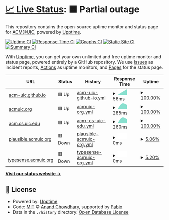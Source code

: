 # [📈 Live Status](https://acm-uic.github.io/upptime): <!--live status--> **🟧 Partial outage**

This repository contains the open-source uptime monitor and status page for [ACM@UIC](acm.cs.uic.edu), powered by [Upptime](https://github.com/upptime/upptime).

[![Uptime CI](https://github.com/acm-uic/upptime/workflows/Uptime%20CI/badge.svg)](https://github.com/acm-uic/upptime/actions?query=workflow%3A%22Uptime+CI%22)
[![Response Time CI](https://github.com/acm-uic/upptime/workflows/Response%20Time%20CI/badge.svg)](https://github.com/acm-uic/upptime/actions?query=workflow%3A%22Response+Time+CI%22)
[![Graphs CI](https://github.com/acm-uic/upptime/workflows/Graphs%20CI/badge.svg)](https://github.com/acm-uic/upptime/actions?query=workflow%3A%22Graphs+CI%22)
[![Static Site CI](https://github.com/acm-uic/upptime/workflows/Static%20Site%20CI/badge.svg)](https://github.com/acm-uic/upptime/actions?query=workflow%3A%22Static+Site+CI%22)
[![Summary CI](https://github.com/acm-uic/upptime/workflows/Summary%20CI/badge.svg)](https://github.com/acm-uic/upptime/actions?query=workflow%3A%22Summary+CI%22)

With [Upptime](https://upptime.js.org), you can get your own unlimited and free uptime monitor and status page, powered entirely by a GitHub repository. We use [Issues](https://github.com/acm-uic/upptime/issues) as incident reports, [Actions](https://github.com/acm-uic/upptime/actions) as uptime monitors, and [Pages](https://acm-uic.github.io/upptime) for the status page.

<!--start: status pages-->
<!-- This summary is generated by Upptime (https://github.com/upptime/upptime) -->
<!-- Do not edit this manually, your changes will be overwritten -->
<!-- prettier-ignore -->
| URL | Status | History | Response Time | Uptime |
| --- | ------ | ------- | ------------- | ------ |
| <img alt="" src="https://icons.duckduckgo.com/ip3/acm-uic.github.io.ico" height="13"> [acm-uic.github.io](https://acm-uic.github.io) | 🟩 Up | [acm-uic-github-io.yml](https://github.com/acm-uic/upptime/commits/HEAD/history/acm-uic-github-io.yml) | <details><summary><img alt="Response time graph" src="./graphs/acm-uic-github-io/response-time-week.png" height="20"> 56ms</summary><br><a href="https://acm-uic.github.io/upptime/history/acm-uic-github-io"><img alt="Response time 56" src="https://img.shields.io/endpoint?url=https%3A%2F%2Fraw.githubusercontent.com%2Facm-uic%2Fupptime%2FHEAD%2Fapi%2Facm-uic-github-io%2Fresponse-time.json"></a><br><a href="https://acm-uic.github.io/upptime/history/acm-uic-github-io"><img alt="24-hour response time 56" src="https://img.shields.io/endpoint?url=https%3A%2F%2Fraw.githubusercontent.com%2Facm-uic%2Fupptime%2FHEAD%2Fapi%2Facm-uic-github-io%2Fresponse-time-day.json"></a><br><a href="https://acm-uic.github.io/upptime/history/acm-uic-github-io"><img alt="7-day response time 56" src="https://img.shields.io/endpoint?url=https%3A%2F%2Fraw.githubusercontent.com%2Facm-uic%2Fupptime%2FHEAD%2Fapi%2Facm-uic-github-io%2Fresponse-time-week.json"></a><br><a href="https://acm-uic.github.io/upptime/history/acm-uic-github-io"><img alt="30-day response time 56" src="https://img.shields.io/endpoint?url=https%3A%2F%2Fraw.githubusercontent.com%2Facm-uic%2Fupptime%2FHEAD%2Fapi%2Facm-uic-github-io%2Fresponse-time-month.json"></a><br><a href="https://acm-uic.github.io/upptime/history/acm-uic-github-io"><img alt="1-year response time 56" src="https://img.shields.io/endpoint?url=https%3A%2F%2Fraw.githubusercontent.com%2Facm-uic%2Fupptime%2FHEAD%2Fapi%2Facm-uic-github-io%2Fresponse-time-year.json"></a></details> | <details><summary><a href="https://acm-uic.github.io/upptime/history/acm-uic-github-io">100.00%</a></summary><a href="https://acm-uic.github.io/upptime/history/acm-uic-github-io"><img alt="All-time uptime 100.00%" src="https://img.shields.io/endpoint?url=https%3A%2F%2Fraw.githubusercontent.com%2Facm-uic%2Fupptime%2FHEAD%2Fapi%2Facm-uic-github-io%2Fuptime.json"></a><br><a href="https://acm-uic.github.io/upptime/history/acm-uic-github-io"><img alt="24-hour uptime 100.00%" src="https://img.shields.io/endpoint?url=https%3A%2F%2Fraw.githubusercontent.com%2Facm-uic%2Fupptime%2FHEAD%2Fapi%2Facm-uic-github-io%2Fuptime-day.json"></a><br><a href="https://acm-uic.github.io/upptime/history/acm-uic-github-io"><img alt="7-day uptime 100.00%" src="https://img.shields.io/endpoint?url=https%3A%2F%2Fraw.githubusercontent.com%2Facm-uic%2Fupptime%2FHEAD%2Fapi%2Facm-uic-github-io%2Fuptime-week.json"></a><br><a href="https://acm-uic.github.io/upptime/history/acm-uic-github-io"><img alt="30-day uptime 100.00%" src="https://img.shields.io/endpoint?url=https%3A%2F%2Fraw.githubusercontent.com%2Facm-uic%2Fupptime%2FHEAD%2Fapi%2Facm-uic-github-io%2Fuptime-month.json"></a><br><a href="https://acm-uic.github.io/upptime/history/acm-uic-github-io"><img alt="1-year uptime 100.00%" src="https://img.shields.io/endpoint?url=https%3A%2F%2Fraw.githubusercontent.com%2Facm-uic%2Fupptime%2FHEAD%2Fapi%2Facm-uic-github-io%2Fuptime-year.json"></a></details>
| <img alt="" src="https://icons.duckduckgo.com/ip3/acmuic.org.ico" height="13"> [acmuic.org](https://acmuic.org) | 🟩 Up | [acmuic-org.yml](https://github.com/acm-uic/upptime/commits/HEAD/history/acmuic-org.yml) | <details><summary><img alt="Response time graph" src="./graphs/acmuic-org/response-time-week.png" height="20"> 285ms</summary><br><a href="https://acm-uic.github.io/upptime/history/acmuic-org"><img alt="Response time 285" src="https://img.shields.io/endpoint?url=https%3A%2F%2Fraw.githubusercontent.com%2Facm-uic%2Fupptime%2FHEAD%2Fapi%2Facmuic-org%2Fresponse-time.json"></a><br><a href="https://acm-uic.github.io/upptime/history/acmuic-org"><img alt="24-hour response time 285" src="https://img.shields.io/endpoint?url=https%3A%2F%2Fraw.githubusercontent.com%2Facm-uic%2Fupptime%2FHEAD%2Fapi%2Facmuic-org%2Fresponse-time-day.json"></a><br><a href="https://acm-uic.github.io/upptime/history/acmuic-org"><img alt="7-day response time 285" src="https://img.shields.io/endpoint?url=https%3A%2F%2Fraw.githubusercontent.com%2Facm-uic%2Fupptime%2FHEAD%2Fapi%2Facmuic-org%2Fresponse-time-week.json"></a><br><a href="https://acm-uic.github.io/upptime/history/acmuic-org"><img alt="30-day response time 285" src="https://img.shields.io/endpoint?url=https%3A%2F%2Fraw.githubusercontent.com%2Facm-uic%2Fupptime%2FHEAD%2Fapi%2Facmuic-org%2Fresponse-time-month.json"></a><br><a href="https://acm-uic.github.io/upptime/history/acmuic-org"><img alt="1-year response time 285" src="https://img.shields.io/endpoint?url=https%3A%2F%2Fraw.githubusercontent.com%2Facm-uic%2Fupptime%2FHEAD%2Fapi%2Facmuic-org%2Fresponse-time-year.json"></a></details> | <details><summary><a href="https://acm-uic.github.io/upptime/history/acmuic-org">100.00%</a></summary><a href="https://acm-uic.github.io/upptime/history/acmuic-org"><img alt="All-time uptime 100.00%" src="https://img.shields.io/endpoint?url=https%3A%2F%2Fraw.githubusercontent.com%2Facm-uic%2Fupptime%2FHEAD%2Fapi%2Facmuic-org%2Fuptime.json"></a><br><a href="https://acm-uic.github.io/upptime/history/acmuic-org"><img alt="24-hour uptime 100.00%" src="https://img.shields.io/endpoint?url=https%3A%2F%2Fraw.githubusercontent.com%2Facm-uic%2Fupptime%2FHEAD%2Fapi%2Facmuic-org%2Fuptime-day.json"></a><br><a href="https://acm-uic.github.io/upptime/history/acmuic-org"><img alt="7-day uptime 100.00%" src="https://img.shields.io/endpoint?url=https%3A%2F%2Fraw.githubusercontent.com%2Facm-uic%2Fupptime%2FHEAD%2Fapi%2Facmuic-org%2Fuptime-week.json"></a><br><a href="https://acm-uic.github.io/upptime/history/acmuic-org"><img alt="30-day uptime 100.00%" src="https://img.shields.io/endpoint?url=https%3A%2F%2Fraw.githubusercontent.com%2Facm-uic%2Fupptime%2FHEAD%2Fapi%2Facmuic-org%2Fuptime-month.json"></a><br><a href="https://acm-uic.github.io/upptime/history/acmuic-org"><img alt="1-year uptime 100.00%" src="https://img.shields.io/endpoint?url=https%3A%2F%2Fraw.githubusercontent.com%2Facm-uic%2Fupptime%2FHEAD%2Fapi%2Facmuic-org%2Fuptime-year.json"></a></details>
| <img alt="" src="https://icons.duckduckgo.com/ip3/acm.cs.uic.edu.ico" height="13"> [acm.cs.uic.edu](https://acm.cs.uic.edu) | 🟩 Up | [acm-cs-uic-edu.yml](https://github.com/acm-uic/upptime/commits/HEAD/history/acm-cs-uic-edu.yml) | <details><summary><img alt="Response time graph" src="./graphs/acm-cs-uic-edu/response-time-week.png" height="20"> 260ms</summary><br><a href="https://acm-uic.github.io/upptime/history/acm-cs-uic-edu"><img alt="Response time 260" src="https://img.shields.io/endpoint?url=https%3A%2F%2Fraw.githubusercontent.com%2Facm-uic%2Fupptime%2FHEAD%2Fapi%2Facm-cs-uic-edu%2Fresponse-time.json"></a><br><a href="https://acm-uic.github.io/upptime/history/acm-cs-uic-edu"><img alt="24-hour response time 260" src="https://img.shields.io/endpoint?url=https%3A%2F%2Fraw.githubusercontent.com%2Facm-uic%2Fupptime%2FHEAD%2Fapi%2Facm-cs-uic-edu%2Fresponse-time-day.json"></a><br><a href="https://acm-uic.github.io/upptime/history/acm-cs-uic-edu"><img alt="7-day response time 260" src="https://img.shields.io/endpoint?url=https%3A%2F%2Fraw.githubusercontent.com%2Facm-uic%2Fupptime%2FHEAD%2Fapi%2Facm-cs-uic-edu%2Fresponse-time-week.json"></a><br><a href="https://acm-uic.github.io/upptime/history/acm-cs-uic-edu"><img alt="30-day response time 260" src="https://img.shields.io/endpoint?url=https%3A%2F%2Fraw.githubusercontent.com%2Facm-uic%2Fupptime%2FHEAD%2Fapi%2Facm-cs-uic-edu%2Fresponse-time-month.json"></a><br><a href="https://acm-uic.github.io/upptime/history/acm-cs-uic-edu"><img alt="1-year response time 260" src="https://img.shields.io/endpoint?url=https%3A%2F%2Fraw.githubusercontent.com%2Facm-uic%2Fupptime%2FHEAD%2Fapi%2Facm-cs-uic-edu%2Fresponse-time-year.json"></a></details> | <details><summary><a href="https://acm-uic.github.io/upptime/history/acm-cs-uic-edu">100.00%</a></summary><a href="https://acm-uic.github.io/upptime/history/acm-cs-uic-edu"><img alt="All-time uptime 100.00%" src="https://img.shields.io/endpoint?url=https%3A%2F%2Fraw.githubusercontent.com%2Facm-uic%2Fupptime%2FHEAD%2Fapi%2Facm-cs-uic-edu%2Fuptime.json"></a><br><a href="https://acm-uic.github.io/upptime/history/acm-cs-uic-edu"><img alt="24-hour uptime 100.00%" src="https://img.shields.io/endpoint?url=https%3A%2F%2Fraw.githubusercontent.com%2Facm-uic%2Fupptime%2FHEAD%2Fapi%2Facm-cs-uic-edu%2Fuptime-day.json"></a><br><a href="https://acm-uic.github.io/upptime/history/acm-cs-uic-edu"><img alt="7-day uptime 100.00%" src="https://img.shields.io/endpoint?url=https%3A%2F%2Fraw.githubusercontent.com%2Facm-uic%2Fupptime%2FHEAD%2Fapi%2Facm-cs-uic-edu%2Fuptime-week.json"></a><br><a href="https://acm-uic.github.io/upptime/history/acm-cs-uic-edu"><img alt="30-day uptime 100.00%" src="https://img.shields.io/endpoint?url=https%3A%2F%2Fraw.githubusercontent.com%2Facm-uic%2Fupptime%2FHEAD%2Fapi%2Facm-cs-uic-edu%2Fuptime-month.json"></a><br><a href="https://acm-uic.github.io/upptime/history/acm-cs-uic-edu"><img alt="1-year uptime 100.00%" src="https://img.shields.io/endpoint?url=https%3A%2F%2Fraw.githubusercontent.com%2Facm-uic%2Fupptime%2FHEAD%2Fapi%2Facm-cs-uic-edu%2Fuptime-year.json"></a></details>
| <img alt="" src="https://icons.duckduckgo.com/ip3/plausible.acmuic.org.ico" height="13"> [plausible.acmuic.org](https://plausible.acmuic.org) | 🟥 Down | [plausible-acmuic-org.yml](https://github.com/acm-uic/upptime/commits/HEAD/history/plausible-acmuic-org.yml) | <details><summary><img alt="Response time graph" src="./graphs/plausible-acmuic-org/response-time-week.png" height="20"> 0ms</summary><br><a href="https://acm-uic.github.io/upptime/history/plausible-acmuic-org"><img alt="Response time 0" src="https://img.shields.io/endpoint?url=https%3A%2F%2Fraw.githubusercontent.com%2Facm-uic%2Fupptime%2FHEAD%2Fapi%2Fplausible-acmuic-org%2Fresponse-time.json"></a><br><a href="https://acm-uic.github.io/upptime/history/plausible-acmuic-org"><img alt="24-hour response time 0" src="https://img.shields.io/endpoint?url=https%3A%2F%2Fraw.githubusercontent.com%2Facm-uic%2Fupptime%2FHEAD%2Fapi%2Fplausible-acmuic-org%2Fresponse-time-day.json"></a><br><a href="https://acm-uic.github.io/upptime/history/plausible-acmuic-org"><img alt="7-day response time 0" src="https://img.shields.io/endpoint?url=https%3A%2F%2Fraw.githubusercontent.com%2Facm-uic%2Fupptime%2FHEAD%2Fapi%2Fplausible-acmuic-org%2Fresponse-time-week.json"></a><br><a href="https://acm-uic.github.io/upptime/history/plausible-acmuic-org"><img alt="30-day response time 0" src="https://img.shields.io/endpoint?url=https%3A%2F%2Fraw.githubusercontent.com%2Facm-uic%2Fupptime%2FHEAD%2Fapi%2Fplausible-acmuic-org%2Fresponse-time-month.json"></a><br><a href="https://acm-uic.github.io/upptime/history/plausible-acmuic-org"><img alt="1-year response time 0" src="https://img.shields.io/endpoint?url=https%3A%2F%2Fraw.githubusercontent.com%2Facm-uic%2Fupptime%2FHEAD%2Fapi%2Fplausible-acmuic-org%2Fresponse-time-year.json"></a></details> | <details><summary><a href="https://acm-uic.github.io/upptime/history/plausible-acmuic-org">5.06%</a></summary><a href="https://acm-uic.github.io/upptime/history/plausible-acmuic-org"><img alt="All-time uptime 5.06%" src="https://img.shields.io/endpoint?url=https%3A%2F%2Fraw.githubusercontent.com%2Facm-uic%2Fupptime%2FHEAD%2Fapi%2Fplausible-acmuic-org%2Fuptime.json"></a><br><a href="https://acm-uic.github.io/upptime/history/plausible-acmuic-org"><img alt="24-hour uptime 5.06%" src="https://img.shields.io/endpoint?url=https%3A%2F%2Fraw.githubusercontent.com%2Facm-uic%2Fupptime%2FHEAD%2Fapi%2Fplausible-acmuic-org%2Fuptime-day.json"></a><br><a href="https://acm-uic.github.io/upptime/history/plausible-acmuic-org"><img alt="7-day uptime 5.06%" src="https://img.shields.io/endpoint?url=https%3A%2F%2Fraw.githubusercontent.com%2Facm-uic%2Fupptime%2FHEAD%2Fapi%2Fplausible-acmuic-org%2Fuptime-week.json"></a><br><a href="https://acm-uic.github.io/upptime/history/plausible-acmuic-org"><img alt="30-day uptime 5.06%" src="https://img.shields.io/endpoint?url=https%3A%2F%2Fraw.githubusercontent.com%2Facm-uic%2Fupptime%2FHEAD%2Fapi%2Fplausible-acmuic-org%2Fuptime-month.json"></a><br><a href="https://acm-uic.github.io/upptime/history/plausible-acmuic-org"><img alt="1-year uptime 5.06%" src="https://img.shields.io/endpoint?url=https%3A%2F%2Fraw.githubusercontent.com%2Facm-uic%2Fupptime%2FHEAD%2Fapi%2Fplausible-acmuic-org%2Fuptime-year.json"></a></details>
| <img alt="" src="https://icons.duckduckgo.com/ip3/typesense.acmuic.org.ico" height="13"> [typesense.acmuic.org](https://typesense.acmuic.org) | 🟥 Down | [typesense-acmuic-org.yml](https://github.com/acm-uic/upptime/commits/HEAD/history/typesense-acmuic-org.yml) | <details><summary><img alt="Response time graph" src="./graphs/typesense-acmuic-org/response-time-week.png" height="20"> 0ms</summary><br><a href="https://acm-uic.github.io/upptime/history/typesense-acmuic-org"><img alt="Response time 0" src="https://img.shields.io/endpoint?url=https%3A%2F%2Fraw.githubusercontent.com%2Facm-uic%2Fupptime%2FHEAD%2Fapi%2Ftypesense-acmuic-org%2Fresponse-time.json"></a><br><a href="https://acm-uic.github.io/upptime/history/typesense-acmuic-org"><img alt="24-hour response time 0" src="https://img.shields.io/endpoint?url=https%3A%2F%2Fraw.githubusercontent.com%2Facm-uic%2Fupptime%2FHEAD%2Fapi%2Ftypesense-acmuic-org%2Fresponse-time-day.json"></a><br><a href="https://acm-uic.github.io/upptime/history/typesense-acmuic-org"><img alt="7-day response time 0" src="https://img.shields.io/endpoint?url=https%3A%2F%2Fraw.githubusercontent.com%2Facm-uic%2Fupptime%2FHEAD%2Fapi%2Ftypesense-acmuic-org%2Fresponse-time-week.json"></a><br><a href="https://acm-uic.github.io/upptime/history/typesense-acmuic-org"><img alt="30-day response time 0" src="https://img.shields.io/endpoint?url=https%3A%2F%2Fraw.githubusercontent.com%2Facm-uic%2Fupptime%2FHEAD%2Fapi%2Ftypesense-acmuic-org%2Fresponse-time-month.json"></a><br><a href="https://acm-uic.github.io/upptime/history/typesense-acmuic-org"><img alt="1-year response time 0" src="https://img.shields.io/endpoint?url=https%3A%2F%2Fraw.githubusercontent.com%2Facm-uic%2Fupptime%2FHEAD%2Fapi%2Ftypesense-acmuic-org%2Fresponse-time-year.json"></a></details> | <details><summary><a href="https://acm-uic.github.io/upptime/history/typesense-acmuic-org">5.20%</a></summary><a href="https://acm-uic.github.io/upptime/history/typesense-acmuic-org"><img alt="All-time uptime 5.20%" src="https://img.shields.io/endpoint?url=https%3A%2F%2Fraw.githubusercontent.com%2Facm-uic%2Fupptime%2FHEAD%2Fapi%2Ftypesense-acmuic-org%2Fuptime.json"></a><br><a href="https://acm-uic.github.io/upptime/history/typesense-acmuic-org"><img alt="24-hour uptime 5.20%" src="https://img.shields.io/endpoint?url=https%3A%2F%2Fraw.githubusercontent.com%2Facm-uic%2Fupptime%2FHEAD%2Fapi%2Ftypesense-acmuic-org%2Fuptime-day.json"></a><br><a href="https://acm-uic.github.io/upptime/history/typesense-acmuic-org"><img alt="7-day uptime 5.20%" src="https://img.shields.io/endpoint?url=https%3A%2F%2Fraw.githubusercontent.com%2Facm-uic%2Fupptime%2FHEAD%2Fapi%2Ftypesense-acmuic-org%2Fuptime-week.json"></a><br><a href="https://acm-uic.github.io/upptime/history/typesense-acmuic-org"><img alt="30-day uptime 5.20%" src="https://img.shields.io/endpoint?url=https%3A%2F%2Fraw.githubusercontent.com%2Facm-uic%2Fupptime%2FHEAD%2Fapi%2Ftypesense-acmuic-org%2Fuptime-month.json"></a><br><a href="https://acm-uic.github.io/upptime/history/typesense-acmuic-org"><img alt="1-year uptime 5.20%" src="https://img.shields.io/endpoint?url=https%3A%2F%2Fraw.githubusercontent.com%2Facm-uic%2Fupptime%2FHEAD%2Fapi%2Ftypesense-acmuic-org%2Fuptime-year.json"></a></details>

<!--end: status pages-->

[**Visit our status website →**](https://acm-uic.github.io/upptime)

## 📄 License

- Powered by: [Upptime](https://github.com/upptime/upptime)
- Code: [MIT](./LICENSE) © [Anand Chowdhary](https://anandchowdhary.com), supported by [Pabio](https://pabio.com)
- Data in the `./history` directory: [Open Database License](https://opendatacommons.org/licenses/odbl/1-0/)
